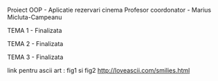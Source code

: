 Proiect OOP - Aplicatie rezervari cinema
Profesor coordonator - Marius Micluta-Campeanu

TEMA 1 - Finalizata

TEMA 2 - Finalizata

TEMA 3 - Finalizata

link pentru ascii art : fig1 si fig2 http://loveascii.com/smilies.html
                        

